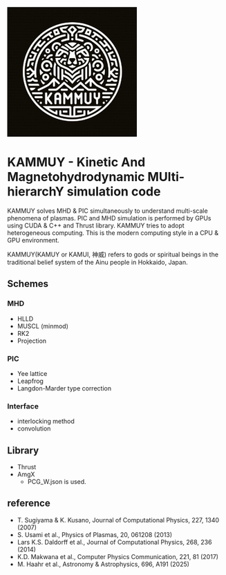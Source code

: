 <img src="KAMMUY_logo.jpg" alt="KAMMUY logo" width="300"/>

# KAMMUY - Kinetic And Magnetohydrodynamic MUlti-hierarchY simulation code

KAMMUY solves MHD & PIC simultaneously to understand multi-scale phenomena of plasmas.
PIC and MHD simulation is performed by GPUs using CUDA & C++ and Thrust library.
KAMMUY tries to adopt heterogeneous computing.
This is the modern computing style in a CPU & GPU environment.

KAMMUY(KAMUY or KAMUI, 神威) refers to gods or spiritual beings in the traditional belief system of the Ainu people in Hokkaido, Japan.

## Schemes

### MHD

- HLLD
- MUSCL (minmod)
- RK2
- Projection

### PIC

- Yee lattice
- Leapfrog
- Langdon-Marder type correction

### Interface

- interlocking method
- convolution

## Library

- Thrust
- AmgX
  - PCG_W.json is used.

## reference

- T. Sugiyama & K. Kusano, Journal of Computational Physics, 227, 1340 (2007)
- S. Usami et al., Physics of Plasmas, 20, 061208 (2013)
- Lars K.S. Daldorff et al., Journal of Computational Physics, 268, 236 (2014)
- K.D. Makwana et al., Computer Physics Communication, 221, 81 (2017)
- M. Haahr et al., Astronomy & Astrophysics, 696, A191 (2025)
